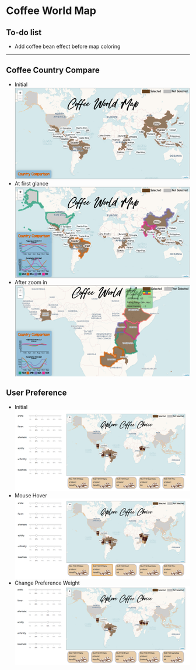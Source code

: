 # Coffee World Map

## To-do list
- Add coffee bean effect before map coloring

---------------------------------------------------------
## Coffee Country Compare
- Initial
![Program Screenshot](./screenshot1.PNG?raw=true)
- At first glance
![Program Screenshot](./screenshot2.PNG?raw=true)
- After zoom in
![Program Screenshot](./screenshot3.PNG?raw=true)

## User Preference
- Initial
![Program Screenshot](./screenshot4.PNG?raw=true)
- Mouse Hover
![Program Screenshot](./screenshot5.PNG?raw=true)
- Change Preference Weight
![Program Screenshot](./screenshot6.PNG?raw=true)